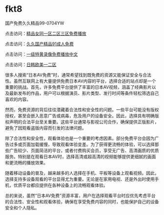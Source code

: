 # fkt8
国产免费久久精品99-0704YW

点击访问：<a href="https://rtj-3zo.pages.dev/">精品女同一区二区三区免费播放</a>

点击访问：<a href="https://vassv.pages.dev/">久久国产精品91成人免费</a>

点击访问：<a href="https://gsd-agv.pages.dev/">一级特黄录像免费播放中文</a>

点击访问：<a href="https://gda-c7m.pages.dev/">日韩欧美一二区</a>

很多人搜索“日本AV免费”时，通常希望找到既免费的资源又能保证安全与合法性。虽然互联网上有大量提供免费日本AV内容的平台，选择合适的站点却是一个重要的挑战。首先，许多免费平台提供了丰富的日本AV视频，涵盖了经典影片以及最新发布的作品，用户可以根据演员、影片类型、发行时间等条件轻松筛选自己喜欢的内容。

然而，免费资源的背后往往潜藏着合法性和安全性的问题。一些平台可能没有版权授权，甚至会嵌入恶意广告或病毒，危及用户的设备安全。因此，选择具有明确版权声明的合法平台至关重要。这些平台通常与影视公司合作，确保提供正版影片，避免了因观看盗版内容而引发的法律问题。

除了合法性和安全性，观看体验也是一个重要的考虑因素。部分免费平台会因为广告过多或页面加载缓慢，导致观看体验变差。为了获得更流畅的体验，可以选择那些广告较少、页面简洁的平台，或者付费购买会员，享受无广告、高清画质的优质服务。特别是在观看日本AV时，选择高清或超高清的视频能够提供更细腻的画面和更流畅的播放效果。

随着移动设备的普及，越来越多的人选择在手机、平板等设备上观看视频。因此，选择支持多设备观看的平台显得尤为重要。无论是在家用电视、还是外出时使用手机，优质平台都应提供在各种设备上的流畅观看体验。

总的来说，虽然“日本AV免费”资源丰富，用户在选择观看平台时应优先考虑平台的合法性、安全性和观看体验，确保在享受免费内容的同时，也能保护自己的设备安全和个人隐私。

<span style="display:none;">[Canonical link]( https://github.com/fkt20250704/fkt8 ）</span>
